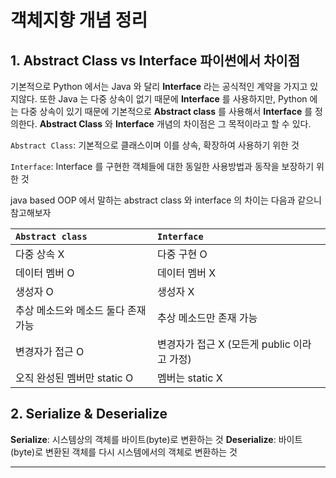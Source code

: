 # 객체지향 개념 정리

## 1. **Abstract Class** vs **Interface** 파이썬에서 차이점

기본적으로 Python 에서는 Java 와 달리 **Interface** 라는 공식적인 계약을 가지고 있지않다. 또한 Java 는 다중 상속이 없기 때문에 **Interface** 를 사용하지만, Python 에는 다중 상속이 있기 때문에 기본적으로 **Abstract class** 를 사용해서 **Interface** 를 정의한다. **Abstract Class** 와 **Interface** 개념의 차이점은 그 목적이라고 할 수 있다. 

`Abstract Class`: 기본적으로 클래스이며 이를 상속, 확장하여 사용하기 위한 것

`Interface`: Interface 를 구현한 객체들에 대한 동일한 사용방법과 동작을 보장하기 위한 것

java based OOP 에서 말하는 abstract class 와 interface 의 차이는 다음과 같으니 참고해보자

|`Abstract class`|`Interface`|
|:---|:---|
|다중 상속 X|다중 구현 O|
|데이터 멤버 O|데이터 멤버 X|
|생성자 O|생성자 X|
|추상 메소드와 메소드 둘다 존재 가능|추상 메소드만 존재 가능|
|변경자가 접근 O|변경자가 접근 X (모든게 public 이라고 가정)|
|오직 완성된 멤버만 static O|멤버는 static X|

## 2. **Serialize & Deserialize**

**Serialize**: 시스템상의 객체를 바이트(byte)로 변환하는 것
**Deserialize**: 바이트(byte)로 변환된 객체를 다시 시스템에서의 객체로 변환하는 것





---
